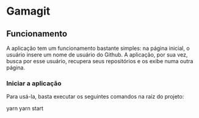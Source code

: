 # Gamagit


## Funcionamento
A aplicação tem um funcionamento bastante simples: na página inicial, o usuário insere um nome de usuário do Github. A aplicação, por sua vez, busca por esse usuário, recupera seus repositórios e os exibe numa outra página.


### Iniciar a aplicação
Para usá-la, basta executar os seguintes comandos na raíz do projeto:

yarn
yarn start